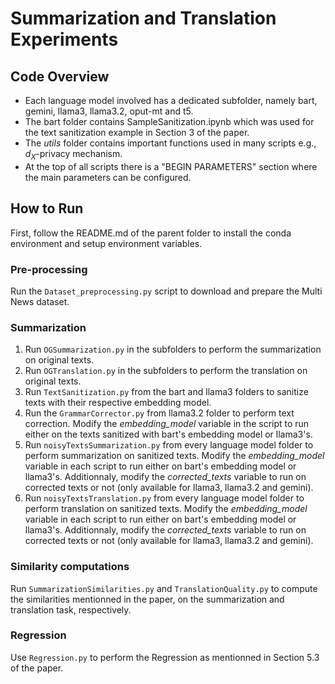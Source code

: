 # Summarization and Translation Experiments

## Code Overview
- Each language model involved has a dedicated subfolder, namely bart, gemini, llama3, llama3.2, oput-mt and t5. 
- The bart folder contains SampleSanitization.ipynb which was used for the text sanitization example in Section 3 of the paper.
- The *utils* folder contains important functions used in many scripts e.g., $d_X$-privacy mechanism.
- At the top of all scripts there is a "BEGIN PARAMETERS" section where the main parameters can be configured.


## How to Run
First, follow the README.md of the parent folder to install the conda environment and setup environment variables.
### Pre-processing
Run the `Dataset_preprocessing.py` script to download and prepare the Multi News dataset.
### Summarization
1. Run `OGSummarization.py` in the subfolders to perform the summarization on original texts.
2. Run `OGTranslation.py` in the subfolders to perform the translation on original texts.
3. Run `TextSanitization.py` from the bart and llama3 folders to sanitize texts with their respective embedding model.
4. Run the `GrammarCorrector.py` from llama3.2 folder to perform text correction. Modify the *embedding_model* variable in the script to run either on the texts sanitized with bart's embedding model or llama3's.
5. Run `noisyTextsSummarization.py` from every language model folder to perform summarization on sanitized texts. Modify the *embedding_model* variable in each script to run either on bart's embedding model or llama3's. Additionnaly, modify the *corrected_texts* variable to run on corrected texts or not (only available for llama3, llama3.2 and gemini).
6. Run `noisyTextsTranslation.py` from every language model folder to perform translation on sanitized texts. Modify the *embedding_model* variable in each script to run either on bart's embedding model or llama3's. Additionnaly, modify the *corrected_texts* variable to run on corrected texts or not (only available for llama3, llama3.2 and gemini).

### Similarity computations
Run `SummarizationSimilarities.py` and `TranslationQuality.py` to compute the similarities mentionned in the paper, on the summarization and translation task, respectively.

### Regression
Use `Regression.py` to perform the Regression as mentionned in Section 5.3 of the paper.
